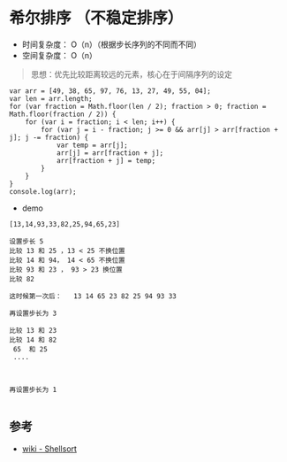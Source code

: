# 希尔排序 （不稳定排序）


- 时间复杂度： O（n）（根据步长序列的不同而不同）
- 空间复杂度： O（n）

>思想：优先比较距离较远的元素，核心在于间隔序列的设定


```
var arr = [49, 38, 65, 97, 76, 13, 27, 49, 55, 04];
var len = arr.length;
for (var fraction = Math.floor(len / 2); fraction > 0; fraction = Math.floor(fraction / 2)) {
    for (var i = fraction; i < len; i++) {
        for (var j = i - fraction; j >= 0 && arr[j] > arr[fraction + j]; j -= fraction) {
            var temp = arr[j];
            arr[j] = arr[fraction + j];
            arr[fraction + j] = temp;
        }
    }
}
console.log(arr);
```


- demo

```
[13,14,93,33,82,25,94,65,23]

设置步长 5 
比较 13 和 25 ，13 < 25 不换位置
比较 14 和 94， 14 < 65 不换位置
比较 93 和 23 ， 93 > 23 换位置
比较 82 

这时候第一次后：   13 14 65 23 82 25 94 93 33

再设置步长为 3 

比较 13 和 23
比较 14 和 82
 65  和 25 
 ....



再设置步长为 1


```



## 参考
- [wiki - Shellsort](https://en.wikipedia.org/wiki/Shellsort)
